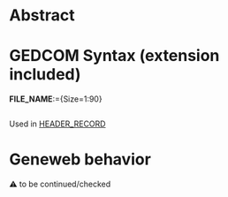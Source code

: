 ﻿# Abstract

# GEDCOM Syntax (extension included)

**FILE_NAME**:={Size=1:90}
<pre>
</pre>
Used in <a href=Ged.HEADER_RECORD>HEADER_RECORD</a><br />

# Geneweb behavior


:warning: to be continued/checked

